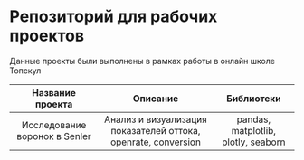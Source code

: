 # Репозиторий для рабочих проектов

Данные проекты были выполнены в рамках работы в онлайн школе Топскул


| Название проекта | Описание | Библиотеки |
| :--------------------: | :---------------------: |:---------------------------:|
| Исследование воронок в Senler | Анализ и визуализация показателей оттока, openrate, conversion | pandas, matplotlib, plotly, seaborn|
